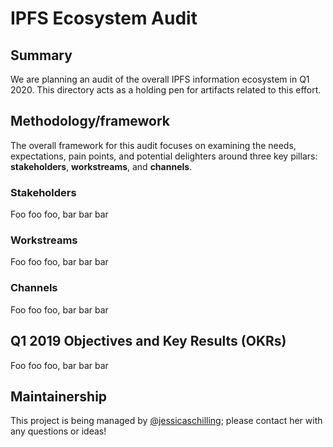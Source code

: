 # IPFS Ecosystem Audit

## Summary
We are planning an audit of the overall IPFS information ecosystem in Q1 2020. This directory acts as a holding pen for artifacts related to this effort.

## Methodology/framework
The overall framework for this audit focuses on examining the needs, expectations, pain points, and potential delighters around three key pillars: **stakeholders**, **workstreams**, and **channels**.

### Stakeholders
Foo foo foo, bar bar bar

### Workstreams
Foo foo foo, bar bar bar

### Channels
Foo foo foo, bar bar bar

## Q1 2019 Objectives and Key Results (OKRs)
Foo foo foo, bar bar bar

## Maintainership
This project is being managed by [@jessicaschilling](https://github.com/jessicaschilling); please contact her with any questions or ideas!
